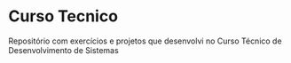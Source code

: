 # Curso Tecnico
Repositório com exercícios e projetos que desenvolvi no Curso Técnico de Desenvolvimento de Sistemas
